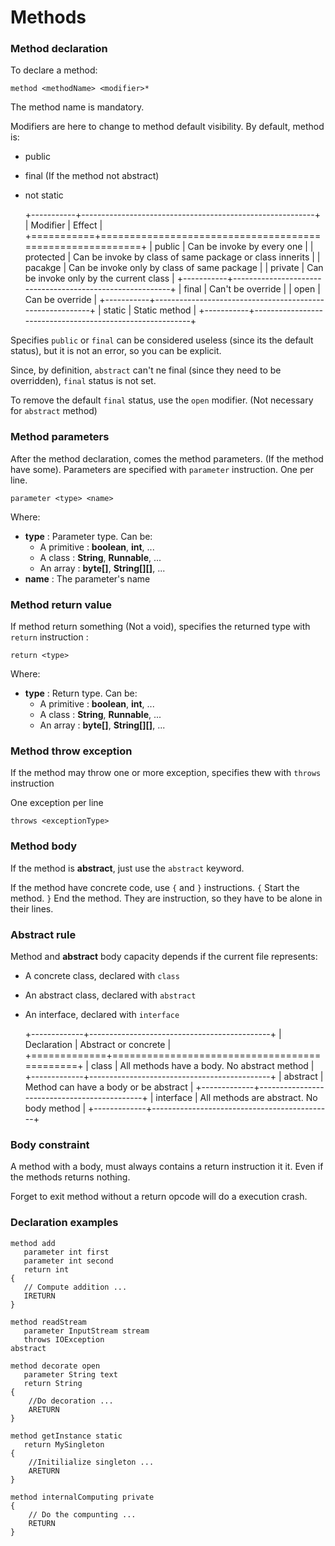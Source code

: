 # Methods

### Method declaration

To declare a method:

````ASM
method <methodName> <modifier>*
````

The method name is mandatory.

Modifiers are here to change to method default visibility.
By default, method is:
* public
* final (If the method not abstract)
* not static


     +-----------+----------------------------------------------------------+
     | Modifier  |                          Effect                          |
     +===========+==========================================================+
     |  public   | Can be invoke by every one                               |
     | protected | Can be invoke by class of same package or class innerits |
     |  pacakge  | Can be invoke only by class of same package              |
     |  private  | Can be invoke only by the current class                  |
     +-----------+----------------------------------------------------------+
     |   final   | Can't be override                                        |
     |   open    | Can be override                                          |
     +-----------+----------------------------------------------------------+
     |  static   | Static method                                            |
     +-----------+----------------------------------------------------------+


Specifies `public` or `final` can be considered useless (since its the default status), 
but it is not an error, so you can be explicit.

Since, by definition, `abstract` can't ne final (since they need to be overridden),
`final` status is not set.

To remove the default `final` status, use the `open` modifier. 
(Not necessary for `abstract` method)

### Method parameters

After the method declaration, comes the method parameters. (If the method have some).
Parameters are specified with `parameter` instruction. One per line.

````ASM
parameter <type> <name>
````

Where:
* **type** : Parameter type. Can be: 
  * A primitive : **boolean**, **int**, ...
  * A class : **String**, **Runnable**, ...
  * An array : **byte[]**, **String[][]**, ...
* **name** : The parameter's name

### Method return value

If method return something (Not a void), 
specifies the returned type with `return` instruction :

````ASM
return <type>
````

Where:
* **type** : Return type. Can be: 
  * A primitive : **boolean**, **int**, ...
  * A class : **String**, **Runnable**, ...
  * An array : **byte[]**, **String[][]**, ...

### Method throw exception

If the method may throw one or more exception, specifies thew with `throws` instruction

One exception per line

````ASM
throws <exceptionType>
````

### Method body

If the method is **abstract**, just use the `abstract` keyword.

If the method have concrete code, use `{` and `}` instructions. 
`{` Start the method. `}` End the method. 
They are instruction, so they have to be alone in their lines.

### Abstract rule

Method and **abstract** body capacity depends if the current file represents: 
* A concrete class, declared with `class`
* An abstract class, declared with `abstract`
* An interface, declared with `interface`


     +-------------+---------------------------------------------+
     | Declaration |            Abstract or concrete             |
     +=============+=============================================+
     |    class    | All methods have a body. No abstract method |
     +-------------+---------------------------------------------+
     |  abstract   | Method can have a body or be abstract       |
     +-------------+---------------------------------------------+
     |  interface  | All methods are abstract. No body method    |
     +-------------+---------------------------------------------+

### Body constraint

A method with a body, must always contains a return instruction it it.
Even if  the methods returns nothing.

Forget to exit method without a return opcode will do a execution crash.

### Declaration examples

````ASM
method add
   parameter int first
   parameter int second
   return int
{
   // Compute addition ...
   IRETURN
}
````

````ASM
method readStream 
   parameter InputStream stream
   throws IOException
abstract  
````

````ASM
method decorate open
   parameter String text
   return String
{
	//Do decoration ...
    ARETURN
} 
````

````ASM
method getInstance static
   return MySingleton
{
	//Initilialize singleton ...
	ARETURN
}
````

````ASM
method internalComputing private
{
    // Do the compunting ...
    RETURN
}
````
